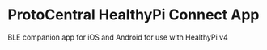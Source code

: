 # ProtoCentral HealthyPi Connect App

BLE companion app for iOS and Android for use with HealthyPi v4